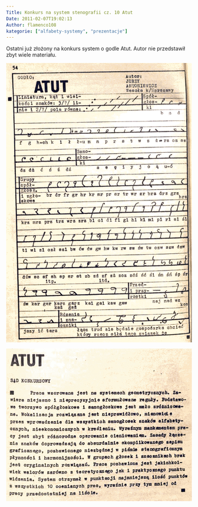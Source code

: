 ```yaml
---
Title: Konkurs na system stenografii cz. 10 Atut
Date: 2011-02-07T19:02:13
Author: flamenco108
kategorie: ["alfabety-systemy", "prezentacje"]
---
```




Ostatni już złożony na konkurs system o godle Atut. Autor nie
przedstawił zbyt wiele materiału.



![](atut01.png)


![](atut02.png)

